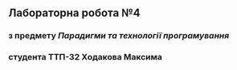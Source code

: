 ## Лабораторна робота №4
### з предмету _Парадигми та технології програмування_
### студента ТТП-32 Ходакова Максима
